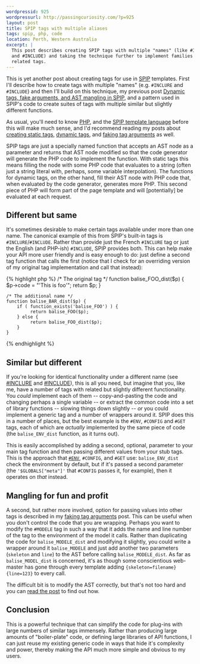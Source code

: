 ```yaml
--- 
wordpressid: 925
wordpressurl: http://passingcuriosity.com/?p=925
layout: post
title: SPIP tags with multiple aliases
tags: spip, php, code
location: Perth, Western Australia
excerpt: |
  This post describes creating SPIP tags with multiple "names" (like #INCLURE
  and #INCLUDE) and taking the technique further to implement families of 
  related tags.
---
```


This is yet another post about creating tags for use in [SPIP][] templates.
First I'll describe how to create tags with multiple "names" (e.g. `#INCLURE`
and `#INCLUDE`) and then I'll build on this technique, my previous post
[Dynamic tags, fake arguments, and AST mangling in
SPIP](/2009/dynamic-tags-fake-arguments-ast-mangling-in-spip/), and a pattern
used in SPIP's code to create suites of tags with multiple similar but
slightly different functions.

[SPIP]: http://www.spip.net/

As usual, you'll need to know [PHP][], and the [SPIP template
language](/2008/spip-template-languag/) before this will make much sense, and
I'd recommend reading my posts about [creating static
tags](/2008/creating-custom-tags-spip-static/), [dynamic
tags](/2009/creating-custom-tags-spip-dynamic/), and [faking tag
arguments](/2009/dynamic-tags-fake-arguments-ast-mangling-in-spip/) as well.

SPIP tags are just a specially named function that accepts an AST node as a
parameter and returns that AST node modified so that the code generator will
generate the PHP code to implement the function. With static tags this means
filling the node with some PHP code that evaluates to a string (often just a
string literal with, perhaps, some variable interpolation). The functions for
dynamic tags, on the other hand, fill their AST node with PHP code that, when
evaluated by the code generator, generates more PHP. This second piece of PHP
will form part of the page template and will [potentially] be evaluated at
each request.

## Different but same

It's sometimes desirable to make certain tags available under more than one
name. The canonical example of this from SPIP's built-in tags is
`#INCLURE`/`#INCLUDE`. Rather than provide just the French `#INCLURE` tag or
just the English (and PHP-ish) `#INCLUDE`, SPIP provides both. This can help
make your API more user friendly and is easy enough to do: just define a
second tag function that calls the first (notice that I check for an
overriding version of my original tag implementation and call that instead):

{% highlight php %}
    /* The original tag */
    function balise_FOO_dist($p) {
        $p->code = "'This is foo'";
        return $p;
    }

    /* The additional name */
    function balise_BAR_dist($p) {
        if ( function_exists('balise_FOO') ) {
             return balise_FOO($p);
        } else {
             return balise_FOO_dist($p);
        }
    }
{% endhighlight %}

## Similar but different

If you're looking for identical functionality under a different name (see
[#INCLURE][] and [#INCLUDE][]), this is all you need, but imagine that you,
like me, have a number of tags with related but slightly different
functionality. You *could* implement each of them -- copy-and-pasting the code
and changing perhaps a single variable -- or extract the common code into a
set of library functions -- slowing things down slightly -- *or* you could
implement a generic tag and a number of wrappers around it. SPIP does this in
a number of places, but the best example is the `#ENV`, `#CONFIG` and `#GET`
tags, each of which are *actually* implemented by the same piece of code (the
`balise_ENV_dist` function, as it turns out).

This is easily accomplished by adding a second, optional, parameter to your
main tag function and then passing different values from your stub tags. This
is the approach that [`#ENV`][#ENV], `#CONFIG`, and `#GET` use:
`balise_ENV_dist` check the environment by default, but if it's passed a
second parameter (the `'$GLOBALS["meta"]'` that `#CONFIG` passes it, for
example), then it operates on *that* instead.

## Mangling for fun and profit

A second, but rather more involved, option for passing values into other tags
is described in my [faking tag
arguments](/2009/dynamic-tags-fake-arguments-ast-mangling-in-spip/) post. This
can be useful when you don't control the code that you are wrapping. Perhaps
you want to modify the `#MODELE` tag in such a way that it adds the name and
line number of the tag to the environment of the model it calls. Rather than
duplicating the code for `balise_MODELE_dist` and modifying it slightly, you
could write a wrapper around it `balise_MODELE` and just add another two
parameters (`skeleton` and `line`) to the AST before calling
`balise_MODELE_dist`. As far as `balise_MODEL_dist` is concerned, it's as
though some conscientious web-master has gone through every template adding
`{skeleton=filename}{line=123}` to every call.

The difficult bit is to modify the AST correctly, but that's not too hard and
you can [read the
post](/2009/dynamic-tags-fake-arguments-ast-mangling-in-spip/) to find out
how.

## Conclusion

This is a powerful technique that can simplify the code for plug-ins with
large numbers of similar tags immensely. Rather than producing large amounts
of "boiler-plate" code, or defining large libraries of API functions, I can
just reuse my existing generic code in ways that hide it's complexity and
power, thereby making the API much more simple and obvious to my users.

[#INCLURE]: http://trac.rezo.net/trac/spip/browser/spip/ecrire/public/balises.php#balise_INCLURE_dist
[#INCLUDE]: http://trac.rezo.net/trac/spip/browser/spip/ecrire/public/balises.php#balise_INCLUDE_dist
[#ENV]: http://trac.rezo.net/trac/spip/browser/spip/ecrire/public/balises.php#balise_ENV_dist
[PHP]: http://www.php.net/
